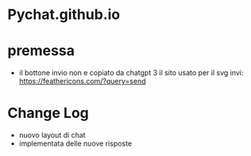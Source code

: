 # Pychat.github.io
# premessa
- il bottone invio non e copiato da chatgpt 3 il sito usato per il svg invi: https://feathericons.com/?query=send 

# Change Log
- nuovo layout di chat
- implementata delle nuove risposte 
